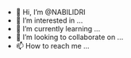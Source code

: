 - 👋 Hi, I’m @NABILIDRI
- 👀 I’m interested in ...
- 🌱 I’m currently learning ...
- 💞️ I’m looking to collaborate on ...
- 📫 How to reach me ...

<!---
NABILIDRI/NABILIDRI is a ✨ special ✨ repository because its `README.md` (this file) appears on your GitHub profile.
You can click the Preview link to take a look at your changes.
--->
